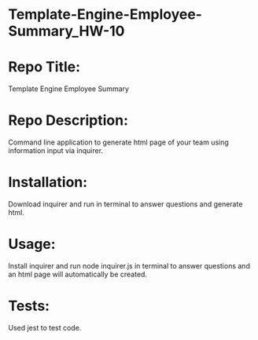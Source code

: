 # Template-Engine-Employee-Summary_HW-10


# Repo Title: 
Template Engine Employee Summary

# Repo Description: 
Command line application to generate html page of your team using information input via inquirer.

# Installation: 
Download inquirer and run in terminal to answer questions and generate html.

# Usage: 
Install inquirer and run node inquirer.js in terminal to answer questions and an html page will automatically be created.
        
# Tests: 
Used jest to test code.
        